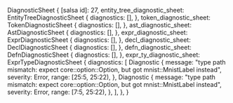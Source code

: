 DiagnosticSheet {
    [salsa id]: 27,
    entity_tree_diagnostic_sheet: EntityTreeDiagnosticSheet {
        diagnostics: [],
    },
    token_diagnostic_sheet: TokenDiagnosticSheet {
        diagnostics: [],
    },
    ast_diagnostic_sheet: AstDiagnosticSheet {
        diagnostics: [],
    },
    expr_diagnostic_sheet: ExprDiagnosticSheet {
        diagnostics: [],
    },
    decl_diagnostic_sheet: DeclDiagnosticSheet {
        diagnostics: [],
    },
    defn_diagnostic_sheet: DefnDiagnosticSheet {
        diagnostics: [],
    },
    expr_ty_diagnostic_sheet: ExprTypeDiagnosticSheet {
        diagnostics: [
            Diagnostic {
                message: "type path mismatch: expect core::option::Option, but got mnist::MnistLabel instead",
                severity: Error,
                range: [25:5, 25:22),
            },
            Diagnostic {
                message: "type path mismatch: expect core::option::Option, but got mnist::MnistLabel instead",
                severity: Error,
                range: [7:5, 25:22),
            },
        ],
    },
}